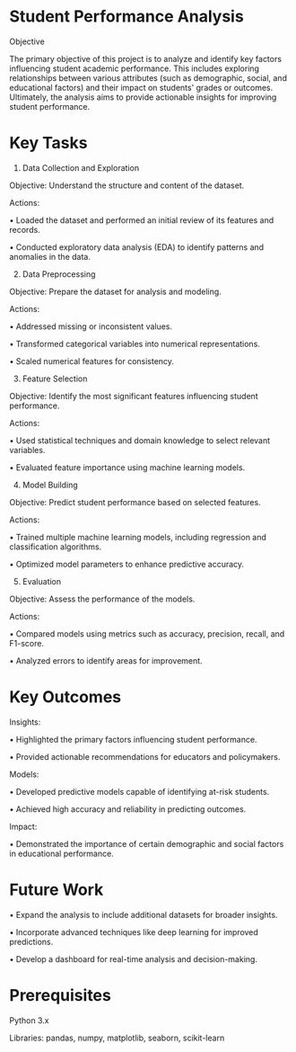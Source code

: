 # Student Performance Analysis

Objective

The primary objective of this project is to analyze and identify key factors influencing student academic performance. This includes exploring relationships between various attributes (such as demographic, social, and educational factors) and their impact on students' grades or outcomes. Ultimately, the analysis aims to provide actionable insights for improving student performance.


# Key Tasks

1. Data Collection and Exploration

Objective: Understand the structure and content of the dataset.

Actions:

•	Loaded the dataset and performed an initial review of its features and records.

•	Conducted exploratory data analysis (EDA) to identify patterns and anomalies in the data.

2. Data Preprocessing

Objective: Prepare the dataset for analysis and modeling.

Actions:

•	Addressed missing or inconsistent values.

•	Transformed categorical variables into numerical representations.

•	Scaled numerical features for consistency.

3. Feature Selection

Objective: Identify the most significant features influencing student performance.

Actions:

•	Used statistical techniques and domain knowledge to select relevant variables.

•	Evaluated feature importance using machine learning models.

4. Model Building

Objective: Predict student performance based on selected features.

Actions:

•	Trained multiple machine learning models, including regression and classification algorithms.

•	Optimized model parameters to enhance predictive accuracy.

5. Evaluation

Objective: Assess the performance of the models.

Actions:

•	Compared models using metrics such as accuracy, precision, recall, and F1-score.

•	Analyzed errors to identify areas for improvement.


# Key Outcomes

Insights:

•	Highlighted the primary factors influencing student performance.

•	Provided actionable recommendations for educators and policymakers.

Models:

•	Developed predictive models capable of identifying at-risk students.

•	Achieved high accuracy and reliability in predicting outcomes.

Impact:

•	Demonstrated the importance of certain demographic and social factors in educational performance.


# Future Work

•	Expand the analysis to include additional datasets for broader insights.

•	Incorporate advanced techniques like deep learning for improved predictions.

•	Develop a dashboard for real-time analysis and decision-making.


# Prerequisites

Python 3.x

Libraries: pandas, numpy, matplotlib, seaborn, scikit-learn
